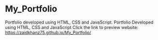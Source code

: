 # My_Portfolio
 Portfolio developed using HTML, CSS and JavaScript.
Portfolio Developed using HTML, CSS and JavaScript Click the link to preview website: https://zaidkhanz75.github.io/My_Portfolio/

